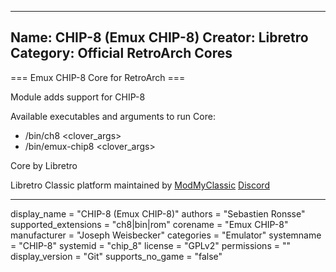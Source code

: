 -----------------------
Name: CHIP-8 (Emux CHIP-8)
Creator: Libretro
Category: Official RetroArch Cores
-----------------------

=== Emux CHIP-8 Core for RetroArch ===

Module adds support for CHIP-8

Available executables and arguments to run Core:
- /bin/ch8 <rom> <clover_args>
- /bin/emux-chip8 <rom> <clover_args>

Core by Libretro

Libretro Classic platform maintained by [ModMyClassic](https://modmyclassic.com) [Discord](https://discordapp.com/invite/8gygsrw)

-----------------------

display_name = "CHIP-8 (Emux CHIP-8)"
authors = "Sebastien Ronsse"
supported_extensions = "ch8|bin|rom"
corename = "Emux CHIP-8"
manufacturer = "Joseph Weisbecker"
categories = "Emulator"
systemname = "CHIP-8"
systemid = "chip_8"
license = "GPLv2"
permissions = ""
display_version = "Git"
supports_no_game = "false"
